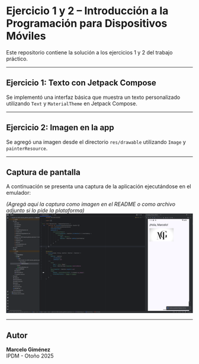 # Ejercicio 1 y 2 – Introducción a la Programación para Dispositivos Móviles

Este repositorio contiene la solución a los ejercicios 1 y 2 del trabajo práctico.

---

## Ejercicio 1: Texto con Jetpack Compose

Se implementó una interfaz básica que muestra un texto personalizado utilizando `Text` y `MaterialTheme` en Jetpack Compose.

---

## Ejercicio 2: Imagen en la app

Se agregó una imagen desde el directorio `res/drawable` utilizando `Image` y `painterResource`.

---

## Captura de pantalla

A continuación se presenta una captura de la aplicación ejecutándose en el emulador:

*(Agregá aquí la captura como imagen en el README o como archivo adjunto si lo pide la plataforma)*
![Captura de pantalla](Ejercicio1y2.png)


---

## Autor

**Marcelo Giménez**  
IPDM - Otoño 2025
